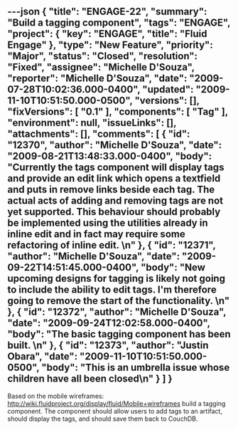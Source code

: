 ---json
{
  "title": "ENGAGE-22",
  "summary": "Build a tagging component",
  "tags": "ENGAGE",
  "project": {
    "key": "ENGAGE",
    "title": "Fluid Engage"
  },
  "type": "New Feature",
  "priority": "Major",
  "status": "Closed",
  "resolution": "Fixed",
  "assignee": "Michelle D'Souza",
  "reporter": "Michelle D'Souza",
  "date": "2009-07-28T10:02:36.000-0400",
  "updated": "2009-11-10T10:51:50.000-0500",
  "versions": [],
  "fixVersions": [
    "0.1"
  ],
  "components": [
    "Tag"
  ],
  "environment": null,
  "issueLinks": [],
  "attachments": [],
  "comments": [
    {
      "id": "12370",
      "author": "Michelle D'Souza",
      "date": "2009-08-21T13:48:33.000-0400",
      "body": "Currently the tags component will display tags and provide an edit link which opens a textfield and puts in remove links beside each tag. The actual acts of adding and removing tags are not yet supported. This behaviour should probably be implemented using the utilities already in inline edit and in fact may require some refactoring of inline edit.&#x20;\n"
    },
    {
      "id": "12371",
      "author": "Michelle D'Souza",
      "date": "2009-09-22T14:51:45.000-0400",
      "body": "New upcoming designs for tagging is likely not going to include the ability to edit tags. I'm therefore going to remove the start of the functionality.&#x20;\n"
    },
    {
      "id": "12372",
      "author": "Michelle D'Souza",
      "date": "2009-09-24T12:02:58.000-0400",
      "body": "The basic tagging component has been built.&#x20;\n"
    },
    {
      "id": "12373",
      "author": "Justin Obara",
      "date": "2009-11-10T10:51:50.000-0500",
      "body": "This is an umbrella issue whose children have all been closed\n"
    }
  ]
}
---
Based on the mobile wireframes: <http://wiki.fluidproject.org/display/fluid/Mobile+wireframes> build a tagging component. The component should allow users to add tags to an artifact, should display the tags, and should save them back to CouchDB.&#x20;

        